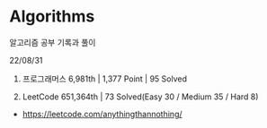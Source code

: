 # Algorithms

알고리즘 공부 기록과 풀이

22/08/31

1. 프로그래머스 6,981th | 1,377 Point | 95 Solved

2. LeetCode 651,364th | 73 Solved(Easy 30 / Medium 35 / Hard 8)

- https://leetcode.com/anythingthannothing/
